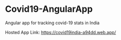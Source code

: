# Covid19-AngularApp
 Angular app for tracking covid-19 stats in India

Hosted App Link: https://covid19india-a94dd.web.app/
